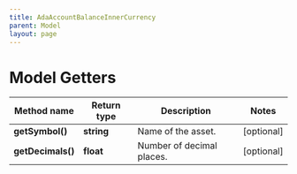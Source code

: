 ```yaml
---
title: AdaAccountBalanceInnerCurrency
parent: Model
layout: page
---
```


# Model Getters

Method name | Return type | Description | Notes
------------ | ------------- | ------------- | -------------
**getSymbol()** | **string** | Name of the asset. | [optional]
**getDecimals()** | **float** | Number of decimal places. | [optional]

